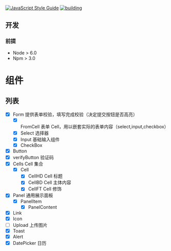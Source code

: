 [![JavaScript Style Guide](https://img.shields.io/badge/code%20style-standard-brightgreen.svg)](http://standardjs.com/)
[![building](https://g.hz.netease.com/loan-f2e/Loan-SY/badges/develop/build.svg)](https://g.hz.netease.com/loan-f2e/Loan-SY/pipelines)

## 开发
### 前提
* Node > 6.0
* Npm > 3.0

# 组件

## 列表
* [x] Form          提供表单校验，填写完成校验（决定提交按钮是否高亮）
    - [x] FromCell  表单 Cell，用以嵌套实际的表单内容（select,input,checkbox）
    - [x] Select    选择器
    - [x] Input     基础输入组件
    - [x] CheckBox
* [x] Button
* [x] verifyButton  验证码
* [x] Cells         Cell 集合
    - [x] Cell      
        * [x] CellHD    Cell 标题
        * [x] CellBD    Cell 主体内容
        * [x] CellFT    Cell 修饰
* [x] Panel         通用展示面板
    - [x] PanelItem
        - [x] PanelContent
* [x] Link
* [x] Icon
* [ ] Upload        上传图片
* [x] Toast         
* [x] Alert         
* [x] DatePicker    日历
